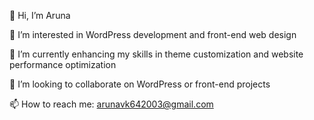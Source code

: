 👋 Hi, I’m Aruna

👀 I’m interested in WordPress development and front-end web design

🌱 I’m currently enhancing my skills in theme customization and website performance optimization

💞️ I’m looking to collaborate on WordPress or front-end projects

📫 How to reach me: arunavk642003@gmail.com

